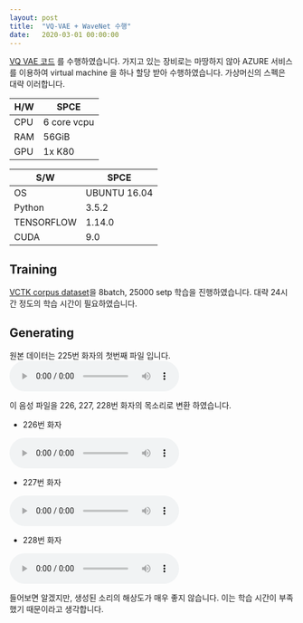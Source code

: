 ```yaml
---
layout: post
title:  "VQ-VAE + WaveNet 수행"
date:   2020-03-01 00:00:00
---
```

[VQ VAE 코드][VQ_VAE_page] 를 수행하였습니다.
가지고 있는 장비로는 마땅하지 않아 AZURE 서비스를 이용하여 virtual machine 을 하나 할당 받아 수행하였습니다.
가상머신의 스펙은 대략 이러합니다.

|H/W  |SPCE  |
|------|------|
|CPU | 6 core vcpu|
|RAM | 56GiB|
|GPU | 1x K80|

|S/W | SPCE|
|---|---|
|OS|UBUNTU 16.04|
|Python| 3.5.2|
|TENSORFLOW| 1.14.0|
|CUDA| 9.0|

Training
-------------------------------
[VCTK corpus dataset][VCTK_dataset]을 8batch,  25000 setp 학습을 진행하였습니다. 대략 24시간 정도의 학습 시간이 필요하였습니다.

Generating
--------------------------------

원본 데이터는 225번 화자의 첫번째 파일 입니다.
<audio controls>
    <source src='https://github.com/ckdgus0505/ckdgus0505.github.io/tree/master/_posts/2020-03-01-VQ-VAE_file/Original.wav'>
</audio>

이 음성 파일을 226, 227, 228번 화자의 목소리로 변환 하였습니다.

+ 226번 화자

<audio controls>
    <source src='https://github.com/ckdgus0505/ckdgus0505.github.io/tree/master/_posts/2020-03-01-VQ-VAE_file/to_226.wav'>
</audio>

+ 227번 화자

<audio controls>
    <source src='https://github.com/ckdgus0505/ckdgus0505.github.io/tree/master/_posts/2020-03-01-VQ-VAE_file/to_227.wav'>
</audio>

+ 228번 화자

<audio controls>
    <source src='https://github.com/ckdgus0505/ckdgus0505.github.io/tree/master/_posts/2020-03-01-VQ-VAE_file/to_228.wav'>
</audio>

들어보면 알겠지만, 생성된 소리의 해상도가 매우 좋지 않습니다.
이는 학습 시간이 부족했기 때문이라고 생각합니다. 

[VQ_VAE_page]:https://github.com/DongyaoZhu/VQ-VAE-WaveNet
[VCTK_dataset]:http://homepages.inf.ed.ac.uk/jyamagis/release/

